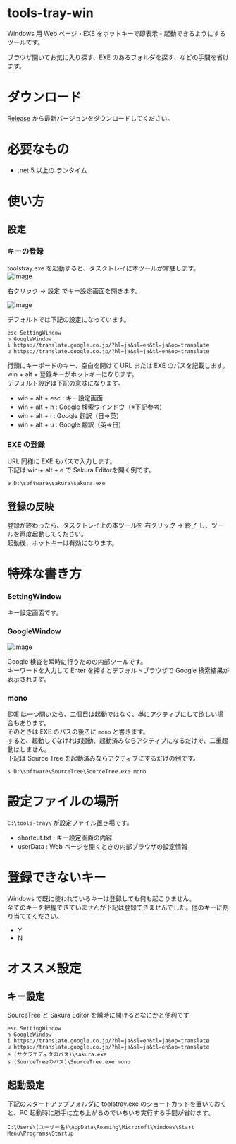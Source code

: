 # tools-tray-win

Windows 用 Web ページ・EXE をホットキーで即表示・起動できるようにするツールです。

ブラウザ開いてお気に入り探す、EXE のあるフォルダを探す、などの手間を省けます。

# ダウンロード

[Release](https://github.com/okamototomoyuki/tools-tray-win/releases) から最新バージョンをダウンロードしてください。

# 必要なもの

* .net 5 以上の ランタイム

# 使い方
## 設定

### キーの登録

toolstray.exe を起動すると、タスクトレイに本ツールが常駐します。  
![image](https://user-images.githubusercontent.com/68187390/115990086-6634a580-a5fc-11eb-911f-99ac62af7d3e.png)

右クリック -> 設定 でキー設定画面を開きます。  

![image](https://user-images.githubusercontent.com/68187390/115989503-a9d9e000-a5f9-11eb-9629-a262e6ff92ec.png)

デフォルトでは下記の設定になっています。  
```
esc SettingWindow
h GoogleWindow
i https://translate.google.co.jp/?hl=ja&sl=en&tl=ja&op=translate
u https://translate.google.co.jp/?hl=ja&sl=ja&tl=en&op=translate
```

行頭にキーボードのキー、空白を開けて URL または EXE のパスを記載します。  
win + alt + 登録キーがホットキーになります。  
デフォルト設定は下記の意味になります。  

* win + alt + esc : キー設定画面
* win + alt + h : Google 検索ウインドウ（※下記参考)
* win + alt + i : Google 翻訳（日⇒英）
* win + alt + u : Google 翻訳（英⇒日）

### EXE の登録

URL 同様に EXE もパスで入力します。  
下記は win + alt + e で Sakura Editorを開く例です。  

```
e D:\software\sakura\sakura.exe
```

## 登録の反映

登録が終わったら、タスクトレイ上の本ツールを 右クリック -> 終了 し、ツールを再度起動してください。  
起動後、ホットキーは有効になります。

# 特殊な書き方

### SettingWindow

キー設定画面です。

### GoogleWindow

![image](https://user-images.githubusercontent.com/68187390/115989525-beb67380-a5f9-11eb-941d-c09301000373.png)


Google 検査を瞬時に行うための内部ツールです。  
キーワードを入力して Enter を押すとデフォルトブラウザで Google 検索結果が表示されます。

### mono

EXE は一つ開いたら、二個目は起動ではなく、単にアクティブにして欲しい場合もあります。  
そのときは EXE のパスの後ろに `mono` と書きます。  
すると、起動してなければ起動、起動済みならアクティブになるだけで、二重起動はしません。  
下記は Source Tree を起動済みならアクティブにするだけの例です。  
```
s D:\software\SourceTree\SourceTree.exe mono
```

# 設定ファイルの場所
`C:\tools-tray\` が設定ファイル置き場です。

* shortcut.txt : キー設定画面の内容
* userData : Web ページを開くときの内部ブラウザの設定情報

# 登録できないキー

Windows で既に使われているキーは登録しても何も起こりません。  
全てのキーを把握できていませんが下記は登録できませんでした。他のキーに割り当ててください。  

* Y
* N

# オススメ設定

## キー設定
SourceTree と Sakura Editor を瞬時に開けるとなにかと便利です

```
esc SettingWindow
h GoogleWindow
i https://translate.google.co.jp/?hl=ja&sl=en&tl=ja&op=translate
u https://translate.google.co.jp/?hl=ja&sl=ja&tl=en&op=translate
e (サクラエディタのパス)\sakura.exe
s (SourceTreeのパス)\SourceTree.exe mono
```

## 起動設定
下記のスタートアップフォルダに toolstray.exe のショートカットを置いておくと、PC 起動時に勝手に立ち上がるのでいちいち実行する手間が省けます。
```
C:\Users\(ユーザー名)\AppData\Roaming\Microsoft\Windows\Start Menu\Programs\Startup
```

